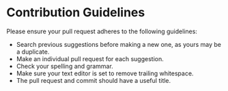 # Contribution Guidelines

Please ensure your pull request adheres to the following guidelines:

- Search previous suggestions before making a new one, as yours may be a duplicate.
- Make an individual pull request for each suggestion.
- Check your spelling and grammar.
- Make sure your text editor is set to remove trailing whitespace.
- The pull request and commit should have a useful title.